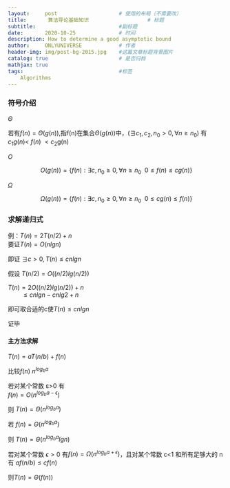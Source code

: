 ```yaml
---
layout:     post                    # 使用的布局（不需要改）
title:       算法导论基础知识                   # 标题 
subtitle:                           #副标题
date:       2020-10-25              # 时间
description: How to determine a good asymptotic bound
author:     ONLYUNIVERSE            # 作者
header-img: img/post-bg-2015.jpg    #这篇文章标题背景图片
catalog: true                       # 是否归档
mathjax: true
tags:                               #标签
    Algorithms
---
```


### 符号介绍

$\Theta$

若有$f(n)=\Theta(g(n))$,指f(n)在集合$\Theta(g(n))$中，$(\exists c_1,c_2,n_0>0,\forall n\ge n_0)$ 有 $c_1g(n)<$ $f(n)$ $< c_2$g(n)

$O$

$$ O(g(n))=\{f(n): \exists c,n_0\ge0,\forall n\ge n_0 \  \ 0\le f(n)\le cg(n) \} $$

$\Omega$

$$ \Omega(g(n))=\{f(n): \exists c,n_0\ge0,\forall n\ge n_0 \  \ 0\le cg(n)\le f(n) \} $$

### 求解递归式

例：$T(n)=2T(n/2)+n$  
要证$T(n)=O(nlgn)$

即证 $\exists c>0,T(n)\le cnlgn$

假设 $T(n/2)=O((n/2)lg(n/2))$

$T(n)=2O((n/2)lg(n/2))+n$  
$\ \ \ \ \ \ \ \ \le cnlgn-cnlg2+n$

即可取合适的c使$T(n)\le cnlgn$  

证毕

#### 主方法求解

$T(n)=aT(n/b)+f(n)$

比较$f(n)\ n^{log_ba}$

若对某个常数 ε>0 有  
$f(n)=O(n^{log_ba-\epsilon})$  

则 $T(n) = \Theta(n^{log_ba})$  

若 $f(n) = \Theta(n^{log_ba})$  

则 $T(n) = \Theta(n^{log_ba} lgn)$  

若对某个常数 $\epsilon>0$ 有$f(n) = \Omega(n^{log_ba+\epsilon})$，且对某个常数 c<1 和所有足够大的 n 有 $af(n/b) \le cf(n)$

则$T(n) = \Theta(f(n))$
